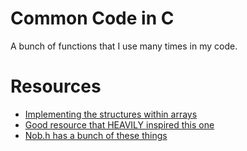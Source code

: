 # Common Code in C

A bunch of functions that I use many times in my code.

# Resources
- [Implementing the structures within arrays](https://www.youtube.com/watch?v=KwBuV7YZido&list=WL&index=9)
- [Good resource that HEAVILY inspired this one](https://github.com/TomasBorquez/base.h/tree/master)
- [Nob.h has a bunch of these things](https://github.com/tsoding/nob.h/tree/main#)
